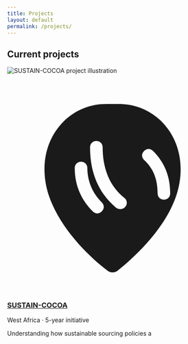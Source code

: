 ```yaml
---
title: Projects
layout: default
permalink: /projects/
---
```


## <i class="fa-solid fa-diagram-project"></i> Current projects

<div class="proj-wrap">
  <div class="proj-grid">
    <!-- Project 1 -->
    <article class="proj-card horizontal">
      <div class="proj-media">
        <img src="/assets/projects/sustain-cocoa.jpg" alt="SUSTAIN-COCOA project illustration">
      </div>
      <div class="proj-body">
        <h3 class="proj-title">
          <a href="https://www.sustain-cocoa.earth/" target="_blank" rel="noopener">
            <!-- Cocoa icon (inline SVG) -->
            <svg class="icon-inline icon-cocoa" viewBox="0 0 24 24" aria-hidden="true" focusable="false">
              <path fill="currentColor" d="M12.4 2.2c1.7 0 3.3.6 4.6 1.8 2.6 2.5 2.8 6.2 1.4 9.3-1.4 3.2-4.4 6-6.2 7.4-.3.2-.7.2-1 0-1.9-1.4-4.8-4.2-6.2-7.4C3.6 10.2 3.8 6.5 6.4 4c1.3-1.2 2.9-1.8 4.6-1.8h1.4Zm-2.5 4.1c-.4 0-.7.3-.7.7 0 2.9 1 5.1 2.9 6.7.3.2.8.2 1-.1.3-.3.2-.8-.1-1-1.6-1.3-2.4-3.2-2.4-5.6 0-.4-.3-.7-.7-.7Zm6.3 1.1c-.3-.3-.7-.3-1 0-.3.3-.3.7 0 1 1 .9 1.5 2.1 1.5 3.7 0 .4.3.7.7.7s.7-.3.7-.7c0-2-.7-3.5-1.9-4.7ZM8.2 8.6c-.4 0-.7.3-.7.7 0 1.9.7 3.5 2 4.8.3.3.7.3 1 0s.3-.7 0-1c-1-1-1.6-2.3-1.6-3.8 0-.4-.3-.7-.7-.7Z"/>
            </svg>
            SUSTAIN-COCOA
          </a>
        </h3>
        <div class="proj-meta">West Africa · 5-year initiative</div>
        <p class="proj-desc">
          Understanding how sustainable sourcing policies a


